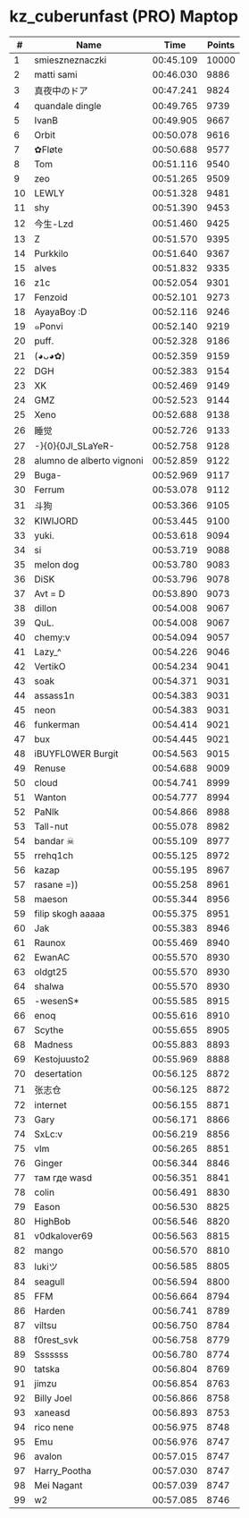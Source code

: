 # kz_cuberunfast (PRO) Maptop

|  # | Name | Time | Points |
|-------------- | -------------- | -------------- | -------------- | 
| 1 | smieszneznaczki | 00:45.109 | 10000 | 
| 2 | matti sami | 00:46.030 | 9886 | 
| 3 | 真夜中のドア | 00:47.241 | 9824 | 
| 4 | quandale dingle | 00:49.765 | 9739 | 
| 5 | IvanB | 00:49.905 | 9667 | 
| 6 | Orbit | 00:50.078 | 9616 | 
| 7 | ✿Fløte | 00:50.688 | 9577 | 
| 8 | Tom | 00:51.116 | 9540 | 
| 9 | zeo | 00:51.265 | 9509 | 
| 10 | LEWLY | 00:51.328 | 9481 | 
| 11 | shy | 00:51.390 | 9453 | 
| 12 | 今生-Lzd | 00:51.460 | 9425 | 
| 13 | Z | 00:51.570 | 9395 | 
| 14 | Purkkilo | 00:51.640 | 9367 | 
| 15 | alves | 00:51.832 | 9335 | 
| 16 | z1c | 00:52.054 | 9301 | 
| 17 | Fenzoid | 00:52.101 | 9273 | 
| 18 | AyayaBoy :D | 00:52.116 | 9246 | 
| 19 | ๑Ponvi | 00:52.140 | 9219 | 
| 20 | puff. | 00:52.328 | 9186 | 
| 21 | (◕ᴗ◕✿) | 00:52.359 | 9159 | 
| 22 | DGH | 00:52.383 | 9154 | 
| 23 | XK | 00:52.469 | 9149 | 
| 24 | GMZ | 00:52.523 | 9144 | 
| 25 | Xeno | 00:52.688 | 9138 | 
| 26 | 睡觉 | 00:52.726 | 9133 | 
| 27 | -}{0}{0JI_SLaYeR- | 00:52.758 | 9128 | 
| 28 | alumno de alberto vignoni | 00:52.859 | 9122 | 
| 29 | Buga- | 00:52.969 | 9117 | 
| 30 | Ferrum | 00:53.078 | 9112 | 
| 31 | 斗狗 | 00:53.366 | 9105 | 
| 32 | KIWIJORD | 00:53.445 | 9100 | 
| 33 | yuki. | 00:53.618 | 9094 | 
| 34 | si | 00:53.719 | 9088 | 
| 35 | melon dog | 00:53.780 | 9083 | 
| 36 | DiSK | 00:53.796 | 9078 | 
| 37 | Avt = D | 00:53.890 | 9073 | 
| 38 | dillon | 00:54.008 | 9067 | 
| 39 | QuL. | 00:54.008 | 9067 | 
| 40 | chemy:v | 00:54.094 | 9057 | 
| 41 | Lazy_^ | 00:54.226 | 9046 | 
| 42 | VertikO | 00:54.234 | 9041 | 
| 43 | soak | 00:54.371 | 9031 | 
| 44 | assass1n | 00:54.383 | 9031 | 
| 45 | neon | 00:54.383 | 9031 | 
| 46 | funkerman | 00:54.414 | 9021 | 
| 47 | bux | 00:54.445 | 9021 | 
| 48 | iBUYFL0WER Burgit | 00:54.563 | 9015 | 
| 49 | Renuse | 00:54.688 | 9009 | 
| 50 | cloud | 00:54.741 | 8999 | 
| 51 | Wanton | 00:54.777 | 8994 | 
| 52 | PaNlk | 00:54.866 | 8988 | 
| 53 | Tall-nut | 00:55.078 | 8982 | 
| 54 | bandar ☠ | 00:55.109 | 8977 | 
| 55 | rrehq1ch | 00:55.125 | 8972 | 
| 56 | kazap | 00:55.195 | 8967 | 
| 57 | rasane =)) | 00:55.258 | 8961 | 
| 58 | maeson | 00:55.344 | 8956 | 
| 59 | filip skogh aaaaa | 00:55.375 | 8951 | 
| 60 | Jak | 00:55.383 | 8946 | 
| 61 | Raunox | 00:55.469 | 8940 | 
| 62 | EwanAC | 00:55.570 | 8930 | 
| 63 | oldgt25 | 00:55.570 | 8930 | 
| 64 | shalwa | 00:55.570 | 8930 | 
| 65 | -wesenS* | 00:55.585 | 8915 | 
| 66 | enoq | 00:55.616 | 8910 | 
| 67 | Scythe | 00:55.655 | 8905 | 
| 68 | Madness | 00:55.883 | 8893 | 
| 69 | Kestojuusto2 | 00:55.969 | 8888 | 
| 70 | desertation | 00:56.125 | 8872 | 
| 71 | 张志仓 | 00:56.125 | 8872 | 
| 72 | internet | 00:56.155 | 8871 | 
| 73 | Gary | 00:56.171 | 8866 | 
| 74 | SxLc:v | 00:56.219 | 8856 | 
| 75 | vlm | 00:56.265 | 8851 | 
| 76 | Ginger | 00:56.344 | 8846 | 
| 77 | там где wasd | 00:56.351 | 8841 | 
| 78 | colin | 00:56.491 | 8830 | 
| 79 | Eason | 00:56.530 | 8825 | 
| 80 | HighBob | 00:56.546 | 8820 | 
| 81 | v0dkalover69 | 00:56.563 | 8815 | 
| 82 | mango | 00:56.570 | 8810 | 
| 83 | lukiツ | 00:56.585 | 8805 | 
| 84 | seagull | 00:56.594 | 8800 | 
| 85 | FFM | 00:56.664 | 8794 | 
| 86 | Harden | 00:56.741 | 8789 | 
| 87 | viltsu | 00:56.750 | 8784 | 
| 88 | f0rest_svk | 00:56.758 | 8779 | 
| 89 | Sssssss | 00:56.780 | 8774 | 
| 90 | tatska | 00:56.804 | 8769 | 
| 91 | jimzu | 00:56.854 | 8763 | 
| 92 | Billy Joel | 00:56.866 | 8758 | 
| 93 | xaneasd | 00:56.893 | 8753 | 
| 94 | rico nene | 00:56.975 | 8748 | 
| 95 | Emu | 00:56.976 | 8747 | 
| 96 | avalon | 00:57.015 | 8747 | 
| 97 | Harry_Pootha | 00:57.030 | 8747 | 
| 98 | Mei Nagant | 00:57.039 | 8747 | 
| 99 | w2 | 00:57.085 | 8746 | 

